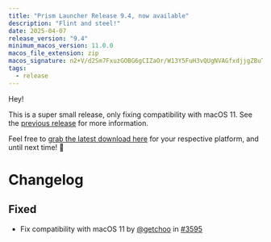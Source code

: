 ```yaml
---
title: "Prism Launcher Release 9.4, now available"
description: "Flint and steel!"
date: 2025-04-07
release_version: "9.4"
minimum_macos_version: 11.0.0
macos_file_extension: zip
macos_signature: n2+V/d2Sm7FxuzGOBG6gCIZaOr/W13Y5FuH3vQUgNVAGfxdjjgZBuTNWaGnaztmW047qsmrhH8TfBbnjkYOvBg==
tags:
  - release
---
```


Hey!

This is a super small release, only fixing compatibility with macOS 11. See the [previous release](/news/release-9.3) for more information.

Feel free to [grab the latest download here](https://prismlauncher.org/download) for your respective platform, and until next time! 🌈

# Changelog

## Fixed

- Fix compatibility with macOS 11 by [@getchoo](https://github.com/getchoo) in [#3595](https://github.com/PrismLauncher/PrismLauncher/pull/3595)
